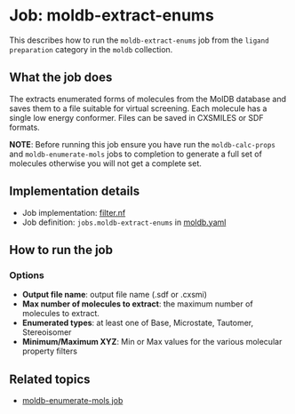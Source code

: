 # Job: moldb-extract-enums

This describes how to run the `moldb-extract-enums` job from the `ligand preparation` category in the `moldb` collection.

## What the job does

The extracts enumerated forms of molecules from the MolDB database and saves them to a file 
suitable for virtual screening. Each molecule has a single low energy conformer. Files can 
be saved in CXSMILES or SDF formats.

**NOTE**: Before running this job ensure you have run the `moldb-calc-props` and 
`moldb-enumerate-mols` jobs to completion to generate a full
set of molecules otherwise you will not get a complete set.

## Implementation details

* Job implementation: [filter.nf](/moldb/filter.py)
* Job definition: `jobs.moldb-extract-enums` in [moldb.yaml](/data-manager/moldb.yaml)

## How to run the job

### Options

* **Output file name**: output file name (.sdf or .cxsmi)
* **Max number of molecules to extract**: the maximum number of molecules to extract.
* **Enumerated types**: at least one of Base, Microstate, Tautomer, Stereoisomer
* **Minimum/Maximum XYZ**: Min or Max values for the various molecular property filters

## Related topics

* [moldb-enumerate-mols job](moldb-enumerate-mols.md)